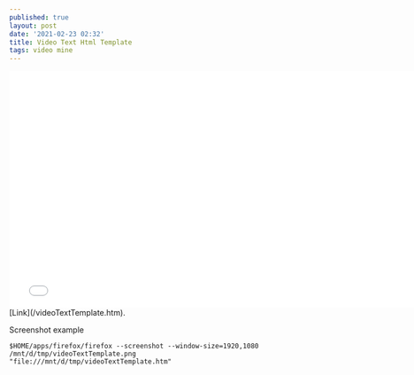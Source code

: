 ```yaml
---
published: true
layout: post
date: '2021-02-23 02:32'
title: Video Text Html Template
tags: video mine 
---
```

<iframe src="/videoTextTemplate.htm" title="video text template" width="760" height="428" style="border:0;"></iframe>
[Link](/videoTextTemplate.htm).

Screenshot example

    $HOME/apps/firefox/firefox --screenshot --window-size=1920,1080 /mnt/d/tmp/videoTextTemplate.png "file:///mnt/d/tmp/videoTextTemplate.htm"

